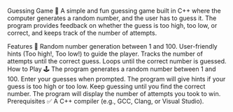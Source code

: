 Guessing Game 🎯
A simple and fun guessing game built in C++ where the computer generates a random number, and the user has to guess it. The program provides feedback on whether the guess is too high, too low, or correct, and keeps track of the number of attempts.

Features 🚀
Random number generation between 1 and 100.
User-friendly hints (Too high!, Too low!) to guide the player.
Tracks the number of attempts until the correct guess.
Loops until the correct number is guessed.
How to Play 🕹️
The program generates a random number between 1 and 100.
Enter your guesses when prompted.
The program will give hints if your guess is too high or too low.
Keep guessing until you find the correct number.
The program will display the number of attempts you took to win.
Prerequisites ✅
A C++ compiler (e.g., GCC, Clang, or Visual Studio).
